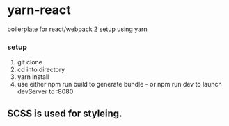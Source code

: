 # yarn-react
boilerplate for react/webpack 2 setup using yarn

### setup

1. git clone
2. cd into directory
3. yarn install
4. use either npm run build to generate bundle - or npm run dev to launch devServer to :8080

## SCSS is used for styleing.
